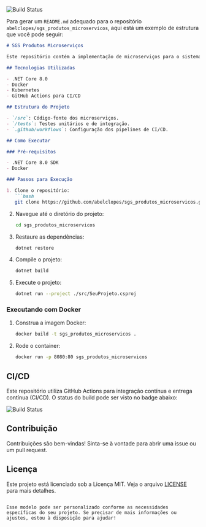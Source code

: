 ![Build Status](https://github.com/abelclopes/sgs_produtos_microservicos/actions/workflows/dotnet.yml/badge.svg)


Para gerar um `README.md` adequado para o repositório `abelclopes/sgs_produtos_microservicos`, aqui está um exemplo de estrutura que você pode seguir:

```markdown
# SGS Produtos Microserviços

Este repositório contém a implementação de microserviços para o sistema de gerenciamento de produtos SGS.

## Tecnologias Utilizadas

- .NET Core 8.0
- Docker
- Kubernetes
- GitHub Actions para CI/CD

## Estrutura do Projeto

- `/src`: Código-fonte dos microserviços.
- `/tests`: Testes unitários e de integração.
- `.github/workflows`: Configuração dos pipelines de CI/CD.

## Como Executar

### Pré-requisitos

- .NET Core 8.0 SDK
- Docker

### Passos para Execução

1. Clone o repositório:
   ```bash
   git clone https://github.com/abelclopes/sgs_produtos_microservicos.git
   ```
2. Navegue até o diretório do projeto:
   ```bash
   cd sgs_produtos_microservicos
   ```
3. Restaure as dependências:
   ```bash
   dotnet restore
   ```
4. Compile o projeto:
   ```bash
   dotnet build
   ```
5. Execute o projeto:
   ```bash
   dotnet run --project ./src/SeuProjeto.csproj
   ```

### Executando com Docker

1. Construa a imagem Docker:
   ```bash
   docker build -t sgs_produtos_microservicos .
   ```
2. Rode o container:
   ```bash
   docker run -p 8080:80 sgs_produtos_microservicos
   ```

## CI/CD

Este repositório utiliza GitHub Actions para integração contínua e entrega contínua (CI/CD). O status do build pode ser visto no badge abaixo:

![Build Status](https://github.com/abelclopes/sgs_produtos_microservicos/actions/workflows/dotnet.yml/badge.svg)

## Contribuição

Contribuições são bem-vindas! Sinta-se à vontade para abrir uma issue ou um pull request.

## Licença

Este projeto está licenciado sob a Licença MIT. Veja o arquivo [LICENSE](./LICENSE) para mais detalhes.
```

Esse modelo pode ser personalizado conforme as necessidades específicas do seu projeto. Se precisar de mais informações ou ajustes, estou à disposição para ajudar!
